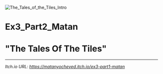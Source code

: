 ![The_Tales_of_the_Tiles_Intro](https://github.com/user-attachments/assets/8e4fcc0e-93e1-450b-a417-bc6da029272e)

# Ex3_Part2_Matan
# "The Tales Of The Tiles"
---

*Itch.io URL: https://matanyocheved.itch.io/ex3-part1-matan*
